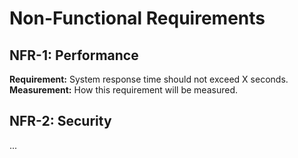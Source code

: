 # Non-Functional Requirements

## NFR-1: Performance
**Requirement:** System response time should not exceed X seconds.
**Measurement:** How this requirement will be measured.

## NFR-2: Security
... 